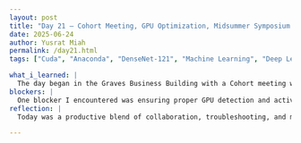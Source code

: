 ```yaml
---
layout: post
title: "Day 21 – Cohort Meeting, GPU Optimization, Midsummer Symposium Team Member Assignments"
date: 2025-06-24
author: Yusrat Miah
permalink: /day21.html
tags: ["Cuda", "Anaconda", "DenseNet-121", "Machine Learning", "Deep Learning"]

what_i_learned: |
  The day began in the Graves Business Building with a Cohort meeting with Dr. Mack, where she went over the expectations of the program and the upcoming group presentations that will take place on Friday, June 27th. In particular, Dr. Mack explained the importance of preparing for the presentation since it will be a good way to gauge on what still needs to be accomplished for the rest of the summer and also will be a good way to show case what each group has accomplished so far. I liked how she emphasized that each group should practice their presenations to ensure that timing is right (somewhere between 15-20 minutes long). After the meeting ended, I went back to my lab and continued to fine-tune my DenseNet-121 model by running some models with a larger epoch number and with different hyperparameters. While running the first iteration of the model today, I noticed that per epoch took around 30-45 mins, which was still signifcantly slow even though I was connected locally on to my work station computer that has an NVIDIA GPU. I then checked my setup in my Anaconda environment and realized that my Juoyter notebook local host was not detecting the GPU. This led me to debug the environment install process by first checking the python and tensorflow versions, and then redownloading/installing consulting the medium post titled, "Install CUDA, cuDNN in conda virtual environment and setup GPU support using Tensorflow." From there, I did the following: 1) Installing CUDA, cuDNN with conda-forge 2) Installing Tensorflow GPU and lastly, 3) installing a version numpy that is LESS than 2.0.0. Once I completed these steps, I was able to utlized the GPU, and it was evident that the GPU was in use since the time per epoch reduced to somewhere betweeen 2 to 15 minutes! I was also able to help my group members who were encountering the same issues. Lastly, we virtually met up with our graduate mentor to discuss what slides each of us will be working on for the presentation on Friday. I jotted down detail notes during the meeting and will organize the notes for reference. I also setup another model with 64 epochs, Adam optimzier, sigmoid activation, and batch size of 64 that will run over night. Towards the end, I started to read the paper titled, "ntelligent Deep Convolutional Neural Network Based Object Detection Model for Visually Challenged People."
blockers: |
  One blocker I encountered was ensuring proper GPU detection and activation within my Conda environment, which initially slowed down model training significantly
reflection: |
  Today was a productive blend of collaboration, troubleshooting, and model refinement. After gaining valuable insights during our cohort meeting with Dr. Mack about presentation expectations, I dove back into optimizing my DenseNet-121 model. Identifying a GPU detection issue in my local environment led me down a successful path of debugging and reconfiguring TensorFlow and CUDA in Conda, which significantly improved training speed. I was also able to assist my peers with the same problem, which felt rewarding. The day wrapped up with team planning and some evening reading that gave me new inspiration for our project's direction.

---
```

